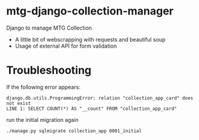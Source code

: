 # mtg-django-collection-manager
Django to manage MTG Collection

 * A little bit of webscrapping with requests and beautiful soup
 * Usage of external API for form validation


# Troubleshooting

If the following error appears:

```commandline
django.db.utils.ProgrammingError: relation "collection_app_card" does not exist
LINE 1: SELECT COUNT(*) AS "__count" FROM "collection_app_card"
```

run the initial migration again

```commandline
./manage.py sqlmigrate collection_app 0001_initial
```
